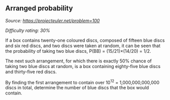 Arranged probability
--------------------

*Source: https://projecteuler.net/problem=100*


*Difficulty rating: 30%*

If a box contains twenty-one coloured discs, composed of fifteen blue
discs and six red discs, and two discs were taken at random, it can be
seen that the probability of taking two blue discs, P(BB) =
(15/21)×(14/20) = 1/2.

The next such arrangement, for which there is exactly 50% chance of
taking two blue discs at random, is a box containing eighty-five blue
discs and thirty-five red discs.

By finding the first arrangement to contain over 10<sup>12</sup> =
1,000,000,000,000 discs in total, determine the number of blue discs
that the box would contain.
